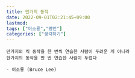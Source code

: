 ```yaml
---
title: 만가지 동작
date: 2022-09-01T02:21:45+09:00
lastmod:
tags: ["이소룡","명언"]
categories: ["생각하기"]
---
```


```
만가지의 킥 동작을 한 번씩 연습한 사람이 두려운 게 아니라
한가지의 동작을 만 번 연습한 사람이 두렵다
```
`- 이소룡 (Bruce Lee)`

